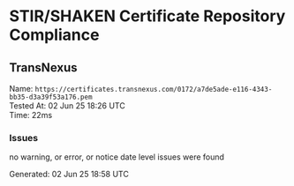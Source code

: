 # STIR/SHAKEN Certificate Repository Compliance

## TransNexus

Name: `https://certificates.transnexus.com/0172/a7de5ade-e116-4343-bb35-d3a39f53a176.pem`\
Tested At: 02 Jun 25 18:26 UTC\
Time: 22ms

### Issues

no warning, or error, or notice date level issues were found

Generated: 02 Jun 25 18:58 UTC